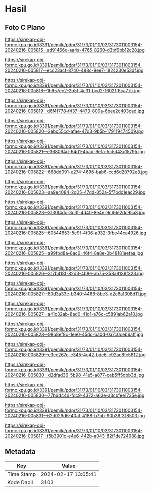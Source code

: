 # Hasil

## Foto C Plano

https://sirekap-obj-formc.kpu.go.id/3391/pemilu/pdpr/31/73/01/10/03/3173011003154-20240216-005815--ad91466c-aa4a-4765-8260-d3bf9bb12c28.jpg

https://sirekap-obj-formc.kpu.go.id/3391/pemilu/pdpr/31/73/01/10/03/3173011003154-20240216-005817--ecc23acf-8740-488c-9ee7-1824230e53df.jpg

https://sirekap-obj-formc.kpu.go.id/3391/pemilu/pdpr/31/73/01/10/03/3173011003154-20240216-005818--1b657ee2-2b5f-4c31-bcd2-16021f6ca77c.jpg

https://sirekap-obj-formc.kpu.go.id/3391/pemilu/pdpr/31/73/01/10/03/3173011003154-20240216-005819--d6f4f778-f437-4473-800a-6bee2c403cad.jpg

https://sirekap-obj-formc.kpu.go.id/3391/pemilu/pdpr/31/73/01/10/03/3173011003154-20240216-005820--2ebc55cd-afae-47d3-9b5b-179119474509.jpg

https://sirekap-obj-formc.kpu.go.id/3391/pemilu/pdpr/31/73/01/10/03/3173011003154-20240216-005821--e368094d-64d1-4bad-9e1a-5c5d43c15795.jpg

https://sirekap-obj-formc.kpu.go.id/3391/pemilu/pdpr/31/73/01/10/03/3173011003154-20240216-005822--668dd091-e274-4696-bab6-ccd6d20792e3.jpg

https://sirekap-obj-formc.kpu.go.id/3391/pemilu/pdpr/31/73/01/10/03/3173011003154-20240216-005823--aa9e4084-2d05-47dd-852a-5f7bdc1eac29.jpg

https://sirekap-obj-formc.kpu.go.id/3391/pemilu/pdpr/31/73/01/10/03/3173011003154-20240216-005823--3130f4dc-3c3f-4d40-8e4e-9c66e2dc95a8.jpg

https://sirekap-obj-formc.kpu.go.id/3391/pemilu/pdpr/31/73/01/10/03/3173011003154-20240216-005825--60544653-5e9f-4f06-a932-3fbe44ca4926.jpg

https://sirekap-obj-formc.kpu.go.id/3391/pemilu/pdpr/31/73/01/10/03/3173011003154-20240216-005825--a99fbd8a-8ac6-46f4-8a8e-0b48181eefaa.jpg

https://sirekap-obj-formc.kpu.go.id/3391/pemilu/pdpr/31/73/01/10/03/3173011003154-20240216-005826--317b418f-82d3-4b8e-ab75-358a8139f323.jpg

https://sirekap-obj-formc.kpu.go.id/3391/pemilu/pdpr/31/73/01/10/03/3173011003154-20240216-005827--80d3a33e-b340-4466-8be3-d2c6a1308d11.jpg

https://sirekap-obj-formc.kpu.go.id/3391/pemilu/pdpr/31/73/01/10/03/3173011003154-20240216-005827--a41c32ab-8ad0-41d1-a76c-c5891ab62a10.jpg

https://sirekap-obj-formc.kpu.go.id/3391/pemilu/pdpr/31/73/01/10/03/3173011003154-20240216-005828--98b8ef8c-1ee0-45dc-ba0d-0a7c0ceb6aff.jpg

https://sirekap-obj-formc.kpu.go.id/3391/pemilu/pdpr/31/73/01/10/03/3173011003154-20240216-005829--e3ec267c-e345-4c42-bde6-c92ac8fc5812.jpg

https://sirekap-obj-formc.kpu.go.id/3391/pemilu/pdpr/31/73/01/10/03/3173011003154-20240216-005830--d2dfad36-5b98-41e5-a877-ceb5ff5dbb3d.jpg

https://sirekap-obj-formc.kpu.go.id/3391/pemilu/pdpr/31/73/01/10/03/3173011003154-20240216-005830--77bdd44d-fdc9-4372-a63e-a3cbfee1735e.jpg

https://sirekap-obj-formc.kpu.go.id/3391/pemilu/pdpr/31/73/01/10/03/3173011003154-20240216-005831--62d029d6-40af-4188-b7bb-90b36f318503.jpg

https://sirekap-obj-formc.kpu.go.id/3391/pemilu/pdpr/31/73/01/10/03/3173011003154-20240216-005817--f5b3901c-e4e6-442b-a043-82f1de724988.jpg


## Metadata

| Key        | Value               |
| ---------- | ------------------- |
| Time Stamp | 2024-02-17 13:05:41 |
| Kode Dapil | 3103                |



